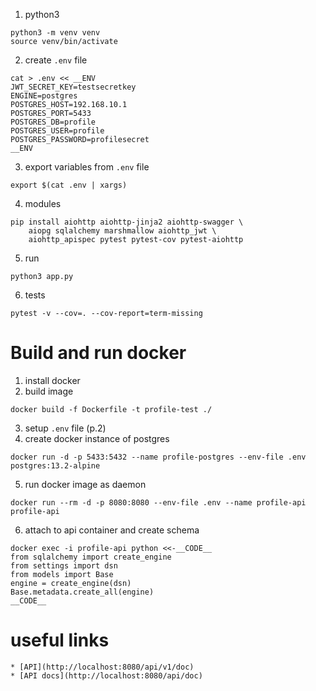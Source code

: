 1. python3
```shell
python3 -m venv venv
source venv/bin/activate
```
2. create `.env` file
```shell
cat > .env << __ENV
JWT_SECRET_KEY=testsecretkey
ENGINE=postgres
POSTGRES_HOST=192.168.10.1
POSTGRES_PORT=5433
POSTGRES_DB=profile
POSTGRES_USER=profile
POSTGRES_PASSWORD=profilesecret
__ENV
```   
3. export variables from `.env` file
```shell
export $(cat .env | xargs)
```   
4. modules
```shell
pip install aiohttp aiohttp-jinja2 aiohttp-swagger \
    aiopg sqlalchemy marshmallow aiohttp_jwt \
    aiohttp_apispec pytest pytest-cov pytest-aiohttp
```
5. run
```shell
python3 app.py
```
6. tests
```shell
pytest -v --cov=. --cov-report=term-missing
```

# Build and run docker

1. install docker
2. build image
```shell
docker build -f Dockerfile -t profile-test ./
```
3. setup `.env` file (p.2)
4. create docker instance of postgres 
```shell
docker run -d -p 5433:5432 --name profile-postgres --env-file .env postgres:13.2-alpine
```
5. run docker image as daemon
```shell
docker run --rm -d -p 8080:8080 --env-file .env --name profile-api profile-api
```
6. attach to api container and create schema
```shell
docker exec -i profile-api python <<-__CODE__
from sqlalchemy import create_engine
from settings import dsn
from models import Base
engine = create_engine(dsn)
Base.metadata.create_all(engine)
__CODE__
```


# useful links
    * [API](http://localhost:8080/api/v1/doc)
    * [API docs](http://localhost:8080/api/doc)
